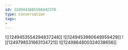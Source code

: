 ```yaml
---
id: 1249443885568442370
type: conversation
tags:
- 
---
```

![[1249453554294837248]]
![[1249453980649959429]]
![[1249798531663134721]]
![[1249864800324038656]]

